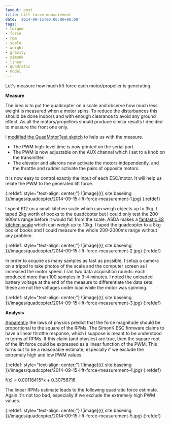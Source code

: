 ```yaml
---
layout: post
title: Lift force measurement
date: '2014-09-15T00:00:00+08:00'
tags:
- torque
- force
- rpm
- scale
- weight
- gravity
- simonk
- linear
- quadratic
- model
---
```

Let's measure how much lift force each motor/propeller is generating.

**Measure**  
  
The idea is to put the quadcopter on a scale and observe how much less weight is measured when a motor spins. To reduce the disturbances this should be done indoors and with enough clearance to avoid any ground effect. As all the motors/propellers should produce similar results I decided to measure the front one only.  
  
I [modified the QuadMotorTest sketch](https://github.com/marcv81/quadcopter/commit/71c3a7c3d8ce4d86e915c37da0a31218179a8c6f) to help us with the measure.

- The PWM high-level time is now printed on the serial port.
- The PWM is now adjustable on the AUX channel which I set to a knob on the transmitter.
- The elevator and ailerons now activate the motors independently, and the throttle and rudder activate the pairs of opposite motors.

It is now easy to control exactly the input of each ESC/motor. It will help us relate the PWM to the generated lift force.

{:refdef: style="text-align: center;"}
![image]({{ site.baseimg }}/images/quadcopter/2014-09-15-lift-force-measurement-1.jpg)
{:refdef}

I spent £12 on a small kitchen scale which can weigh objects up to 3kg. I taped 2kg worth of books to the quadcopter but I could only test the 200-900ms range before it would fall from the scale. ASDA makes a [fantastic £8 kitchen scale](https://direct.asda.com/George-Home-Electronic-Flat-Scales-10kg/001468048,default,pd.html) which can weigh up to 10kg. I taped the quadcopter to a 8kg box of books and I could measure the whole 200-2000ms range without any problem.

{:refdef: style="text-align: center;"}
![image]({{ site.baseimg }}/images/quadcopter/2014-09-15-lift-force-measurement-2.jpg)
{:refdef}

In order to acquire as many samples as fast as possible, I setup a camera on a tripod to take photos of the scale and the computer screen as I increased the motor speed. I ran two data acquisition rounds: each produced more than 100 samples in 3-4 minutes. I noted the unloaded battery voltage at the end of the measure to differentiate the data sets: these are not the voltages under load while the motor was spinning.

{:refdef: style="text-align: center;"}
![image]({{ site.baseimg }}/images/quadcopter/2014-09-15-lift-force-measurement-3.jpg)
{:refdef}

**Analysis**

[Apparently](https://andrew.gibiansky.com/blog/physics/quadcopter-dynamics/) the laws of physics predict that the force magnitude should be proportional to the square of the RPMs. The SimonK ESC firmware claims to have a linear throttle response, which I suppose is meant to be understood in terms of RPMs. If this claim (and physics) are true, then the square root of the lift force could be expressed as a linear function of the PWM. This turns out to be a reasonable estimate, especially if we exclude the extremely high and low PWM values.

{:refdef: style="text-align: center;"}
![image]({{ site.baseimg }}/images/quadcopter/2014-09-15-lift-force-measurement-4.jpg)
{:refdef}

f(x) = 0.00118415\*x + 0.30756716

The linear RPMs estimate leads to the following quadratic force estimate. Again it's not too bad, especially if we exclude the extremely high PWM values.

{:refdef: style="text-align: center;"}
![image]({{ site.baseimg }}/images/quadcopter/2014-09-15-lift-force-measurement-5.jpg)
{:refdef}
